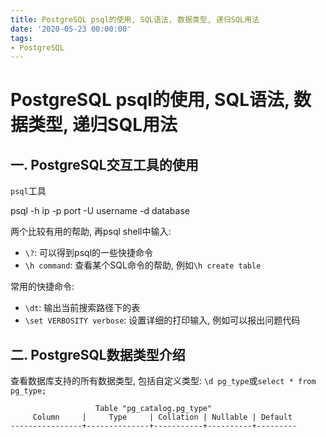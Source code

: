 ```yaml
---
title: PostgreSQL psql的使用, SQL语法, 数据类型, 递归SQL用法
date: '2020-05-23 00:00:00'
tags:
- PostgreSQL
---
```


# PostgreSQL psql的使用, SQL语法, 数据类型, 递归SQL用法

## 一. PostgreSQL交互工具的使用

`psql`工具

psql -h ip -p port -U username -d database

两个比较有用的帮助, 再psql shell中输入:

- `\?`: 可以得到psql的一些快捷命令
- `\h command`: 查看某个SQL命令的帮助, 例如`\h create table`

常用的快捷命令:

- `\dt`: 输出当前搜索路径下的表
- `\set VERBOSITY verbose`: 设置详细的打印输入, 例如可以报出问题代码

## 二. PostgreSQL数据类型介绍

查看数据库支持的所有数据类型, 包括自定义类型: `\d pg_type`或`select * from pg_type;`

```shell
                   Table "pg_catalog.pg_type"
     Column     |     Type     | Collation | Nullable | Default 
----------------+--------------+-----------+----------+---------
